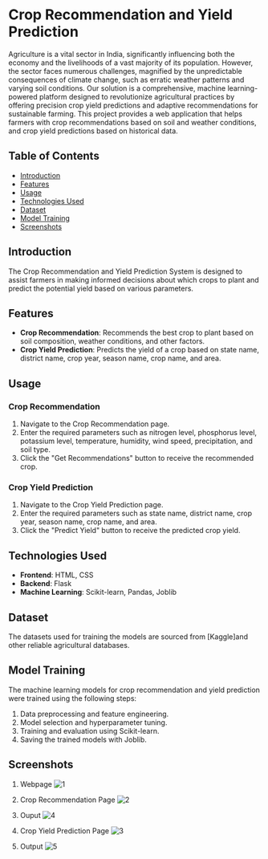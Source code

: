 # Crop Recommendation and Yield Prediction
 
Agriculture is a vital sector in India, significantly influencing both the economy and the livelihoods of a vast majority of its population. 
However, the sector faces numerous challenges, magnified by the unpredictable consequences of climate change, such as erratic weather patterns and varying soil conditions. 
Our solution is a comprehensive, machine learning-powered platform designed to revolutionize agricultural practices by offering precision crop yield predictions and adaptive recommendations for sustainable farming. 
This project provides a web application that helps farmers with crop recommendations based on soil and weather conditions, and crop yield predictions based on historical data.

## Table of Contents

- [Introduction](#introduction)
- [Features](#features)
- [Usage](#usage)
- [Technologies Used](#technologies-used)
- [Dataset](#dataset)
- [Model Training](#model-training)
- [Screenshots](#screenshots)

## Introduction

The Crop Recommendation and Yield Prediction System is designed to assist farmers in making informed decisions about which crops to plant and predict the potential yield based on various parameters.

## Features

- **Crop Recommendation**: Recommends the best crop to plant based on soil composition, weather conditions, and other factors.
- **Crop Yield Prediction**: Predicts the yield of a crop based on state name, district name, crop year, season name, crop name, and area.

## Usage

### Crop Recommendation

1. Navigate to the Crop Recommendation page.
2. Enter the required parameters such as nitrogen level, phosphorus level, potassium level, temperature, humidity, wind speed, precipitation, and soil type.
3. Click the "Get Recommendations" button to receive the recommended crop.

### Crop Yield Prediction

1. Navigate to the Crop Yield Prediction page.
2. Enter the required parameters such as state name, district name, crop year, season name, crop name, and area.
3. Click the "Predict Yield" button to receive the predicted crop yield.

## Technologies Used

- **Frontend**: HTML, CSS
- **Backend**: Flask
- **Machine Learning**: Scikit-learn, Pandas, Joblib

## Dataset

The datasets used for training the models are sourced from [Kaggle]and other reliable agricultural databases.

## Model Training

The machine learning models for crop recommendation and yield prediction were trained using the following steps:

1. Data preprocessing and feature engineering.
2. Model selection and hyperparameter tuning.
3. Training and evaluation using Scikit-learn.
4. Saving the trained models with Joblib.

## Screenshots 

1. Webpage
![1  ](https://github.com/bhkritika/Crop-Recommendation-and-Yield-Prediction/assets/141895513/417df072-8173-489b-a85b-041ad1e030cf)

2. Crop Recommendation Page
![2  ](https://github.com/bhkritika/Crop-Recommendation-and-Yield-Prediction/assets/141895513/1dca0ba8-9c10-485d-9f8f-02b1562e939e)

3. Ouput
![4](https://github.com/bhkritika/Crop-Recommendation-and-Yield-Prediction/assets/141895513/492203c0-47fa-4fb3-a7fd-bed7f7b31ee2)

4. Crop Yield Prediction Page
![3  ](https://github.com/bhkritika/Crop-Recommendation-and-Yield-Prediction/assets/141895513/39afe447-05f2-4608-9477-0928bb876224)

5. Output
![5](https://github.com/bhkritika/Crop-Recommendation-and-Yield-Prediction/assets/141895513/23125926-2420-4253-bc66-b65db055b05b)
